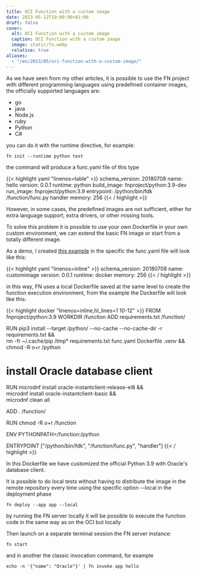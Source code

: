 ```yaml
---
title: OCI Function with a custom image
date: 2023-05-12T19:00:00+01:00
draft: false
cover:
  alt: OCI Function with a custom image
  caption: OCI Function with a custom image
  image: static/fn.webp  
  relative: true
aliases:
  - "/en/2023/05/oci-function-with-a-custom-image/"
---
```


As we have seen from my other articles, it is possible to use the FN project with different programming languages using predefined container images, the officially supported languages are:

* go
* java
* Node.js
* ruby
* Python
* C#

you can do it with the runtime directive, for example:

```console
fn init --runtime python test
```

the command will produce a func.yaml file of this type

{{< highlight yaml "linenos=table" >}}
schema_version: 20180708
name: hello
version: 0.0.1
runtime: python
build_image: fnproject/python:3.9-dev
run_image: fnproject/python:3.9
entrypoint: /python/bin/fdk /function/func.py handler
memory: 256
{{< / highlight >}}


However, in some cases, the predefined images are not sufficient, either for extra language support, extra drivers, or other missing tools.

To solve this problem it is possible to use your own Dockerfile in your own custom environment, we can extend the basic FN image or start from a totally different image.

As a demo, I created [this example](https://github.com/enricopesce/fn-examples/tree/main/customimage) in the specific the func.yaml file will look like this:

{{< highlight yaml "linenos=inline" >}}
schema_version: 20180708
name: customimage
version: 0.0.1
runtime: docker
memory: 256
{{< / highlight >}}


in this way, FN uses a local Dockerfile saved at the same level to create the function execution environment, from the example the Dockerfile will look like this:

{{< highlight docker "linenos=inline,hl_lines=1 10-12" >}}
FROM fnproject/python:3.9
WORKDIR /function
ADD requirements.txt /function/

RUN pip3 install --target /python/ --no-cache --no-cache-dir -r requirements.txt &&\
    rm -fr ~/.cache/pip /tmp* requirements.txt func.yaml Dockerfile .venv &&\
    chmod -R o+r /python

# install Oracle database client
RUN microdnf install oracle-instantclient-release-el8 &&\
    microdnf install oracle-instantclient-basic &&\
    microdnf clean all

ADD . /function/

RUN chmod -R o+r /function

ENV PYTHONPATH=/function:/python

ENTRYPOINT ["/python/bin/fdk", "/function/func.py", "handler"]
{{< / highlight >}}

In this Dockerfile we have customized the official Python 3.9 with Oracle's database client.

It is possible to do local tests without having to distribute the image in the remote repository every time using the specific option --local in the deployment phase

```console
fn deploy --app app --local
```

by running the FN server locally it will be possible to execute the function code in the same way as on the OCI but locally

Then launch on a separate terminal session the FN server instance:

```console
fn start
```

and in another the classic invocation command, for example

```console
echo -n '{"name": "Oracle"}' | fn invoke app hello
```